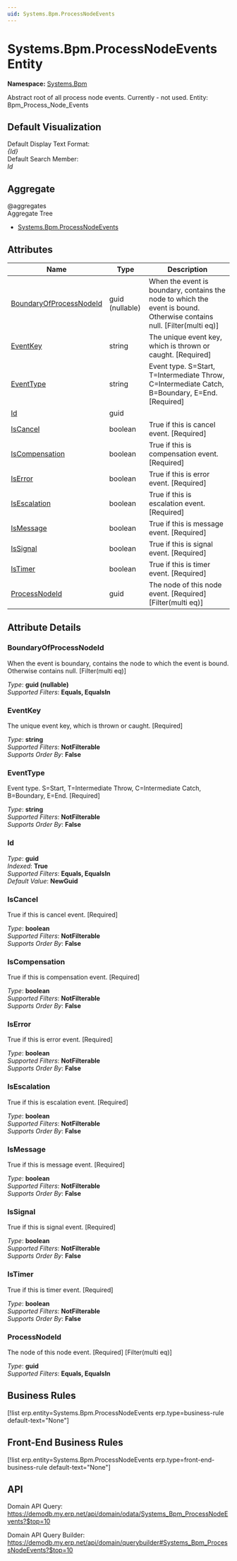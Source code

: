 ```yaml
---
uid: Systems.Bpm.ProcessNodeEvents
---
```

# Systems.Bpm.ProcessNodeEvents Entity

**Namespace:** [Systems.Bpm](Systems.Bpm.md)  

Abstract root of all process node events. Currently - not used. Entity: Bpm_Process_Node_Events

## Default Visualization
Default Display Text Format:  
_{Id}_  
Default Search Member:  
_Id_  

## Aggregate
  @aggregates  
Aggregate Tree  
* [Systems.Bpm.ProcessNodeEvents](Systems.Bpm.ProcessNodeEvents.md)  

## Attributes

| Name | Type | Description |
| ---- | ---- | --- |
| [BoundaryOfProcessNodeId](Systems.Bpm.ProcessNodeEvents.md#boundaryofprocessnodeid) | guid (nullable) | When the event is boundary, contains the node to which the event is bound. Otherwise contains null. [Filter(multi eq)] 
| [EventKey](Systems.Bpm.ProcessNodeEvents.md#eventkey) | string | The unique event key, which is thrown or caught. [Required] 
| [EventType](Systems.Bpm.ProcessNodeEvents.md#eventtype) | string | Event type. S=Start, T=Intermediate Throw, C=Intermediate Catch, B=Boundary, E=End. [Required] 
| [Id](Systems.Bpm.ProcessNodeEvents.md#id) | guid |  
| [IsCancel](Systems.Bpm.ProcessNodeEvents.md#iscancel) | boolean | True if this is cancel event. [Required] 
| [IsCompensation](Systems.Bpm.ProcessNodeEvents.md#iscompensation) | boolean | True if this is compensation event. [Required] 
| [IsError](Systems.Bpm.ProcessNodeEvents.md#iserror) | boolean | True if this is error event. [Required] 
| [IsEscalation](Systems.Bpm.ProcessNodeEvents.md#isescalation) | boolean | True if this is escalation event. [Required] 
| [IsMessage](Systems.Bpm.ProcessNodeEvents.md#ismessage) | boolean | True if this is message event. [Required] 
| [IsSignal](Systems.Bpm.ProcessNodeEvents.md#issignal) | boolean | True if this is signal event. [Required] 
| [IsTimer](Systems.Bpm.ProcessNodeEvents.md#istimer) | boolean | True if this is timer event. [Required] 
| [ProcessNodeId](Systems.Bpm.ProcessNodeEvents.md#processnodeid) | guid | The node of this node event. [Required] [Filter(multi eq)] 


## Attribute Details

### BoundaryOfProcessNodeId

When the event is boundary, contains the node to which the event is bound. Otherwise contains null. [Filter(multi eq)]

_Type_: **guid (nullable)**  
_Supported Filters_: **Equals, EqualsIn**  

### EventKey

The unique event key, which is thrown or caught. [Required]

_Type_: **string**  
_Supported Filters_: **NotFilterable**  
_Supports Order By_: **False**  

### EventType

Event type. S=Start, T=Intermediate Throw, C=Intermediate Catch, B=Boundary, E=End. [Required]

_Type_: **string**  
_Supported Filters_: **NotFilterable**  
_Supports Order By_: **False**  

### Id

_Type_: **guid**  
_Indexed_: **True**  
_Supported Filters_: **Equals, EqualsIn**  
_Default Value_: **NewGuid**  

### IsCancel

True if this is cancel event. [Required]

_Type_: **boolean**  
_Supported Filters_: **NotFilterable**  
_Supports Order By_: **False**  

### IsCompensation

True if this is compensation event. [Required]

_Type_: **boolean**  
_Supported Filters_: **NotFilterable**  
_Supports Order By_: **False**  

### IsError

True if this is error event. [Required]

_Type_: **boolean**  
_Supported Filters_: **NotFilterable**  
_Supports Order By_: **False**  

### IsEscalation

True if this is escalation event. [Required]

_Type_: **boolean**  
_Supported Filters_: **NotFilterable**  
_Supports Order By_: **False**  

### IsMessage

True if this is message event. [Required]

_Type_: **boolean**  
_Supported Filters_: **NotFilterable**  
_Supports Order By_: **False**  

### IsSignal

True if this is signal event. [Required]

_Type_: **boolean**  
_Supported Filters_: **NotFilterable**  
_Supports Order By_: **False**  

### IsTimer

True if this is timer event. [Required]

_Type_: **boolean**  
_Supported Filters_: **NotFilterable**  
_Supports Order By_: **False**  

### ProcessNodeId

The node of this node event. [Required] [Filter(multi eq)]

_Type_: **guid**  
_Supported Filters_: **Equals, EqualsIn**  



## Business Rules

[!list erp.entity=Systems.Bpm.ProcessNodeEvents erp.type=business-rule default-text="None"]

## Front-End Business Rules

[!list erp.entity=Systems.Bpm.ProcessNodeEvents erp.type=front-end-business-rule default-text="None"]

## API

Domain API Query:
<https://demodb.my.erp.net/api/domain/odata/Systems_Bpm_ProcessNodeEvents?$top=10>

Domain API Query Builder:
<https://demodb.my.erp.net/api/domain/querybuilder#Systems_Bpm_ProcessNodeEvents?$top=10>

